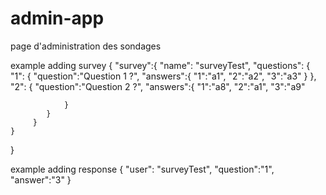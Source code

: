 # admin-app
page d'administration des sondages


example adding survey
{
	"survey":{
		"name": "surveyTest",
	    "questions": {
	        "1": {
	        	"question":"Question 1 ?",
	        	"answers":{
	        		"1":"a1",
	        		"2":"a2",
	        		"3":"a3"
	        	}
	        	},
	        "2": {
	        	"question":"Question 2 ?",
	        	"answers":{
	        		"1":"a8",
	        		"2":"a1",
	        		"3":"a9"
	        		
	        	}
	        }
		 }
    }
}

example adding response
{
		"user": "surveyTest",
		"question":"1",
		"answer":"3"
}